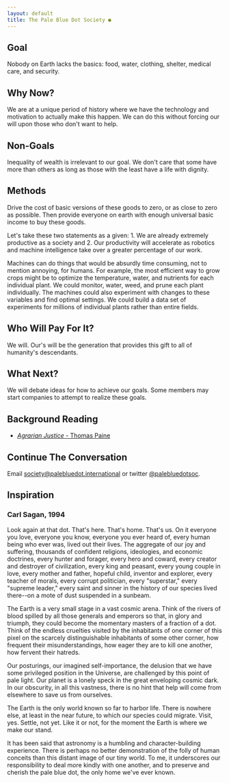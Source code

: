 ```yaml
---
layout: default
title: The Pale Blue Dot Society ●
---
```


## Goal

Nobody on Earth lacks the basics: food, water, clothing, shelter,
medical care, and security.

## Why Now?

We are at a unique period of history where we have the technology and
motivation to actually make this happen. We can do this without
forcing our will upon those who don't want to help.

## Non-Goals

Inequality of wealth is
irrelevant to our goal. We don't care that some have more than
others as long as those with the least have a life with dignity.

## Methods

Drive the cost of basic versions of these goods to zero, or as close
to zero as possible. Then provide everyone on earth with enough
universal basic income to buy these goods.

Let's take these two statements as a given: 1. We are already
extremely productive as a society and 2. Our productivity will
accelerate as robotics and machine intelligence take over a greater
percentage of our work.

Machines can do things that would be absurdly time consuming, not to
mention annoying, for humans. For example, the most efficient way to
grow crops might be to optimize the temperature, water, and nutrients
for each individual plant. We could monitor, water, weed, and prune
each plant individually. The machines could also experiment with
changes to these variables and find optimal settings. We could build a
data set of experiments for millions of individual plants rather than
entire fields.

## Who Will Pay For It?

We will. Our's will be the generation that provides this gift to all
of humanity's descendants.

## What Next?

We will debate ideas for
how to achieve our goals. Some members may start companies to
attempt to realize these goals.

## Background Reading

* [*Agrarian Justice* - Thomas Paine](paine.agrarian-justice.html)

## Continue The Conversation

Email [society@palebluedot.international](mailto:society@palebluedot.international)
or twitter [@palebluedotsoc](https://twitter.com/palebluedotsoc).

## Inspiration

### Carl Sagan, 1994

Look again at that dot. That's here. That's home. That's us. On it
everyone you love, everyone you know, everyone you ever heard of,
every human being who ever was, lived out their lives. The aggregate
of our joy and suffering, thousands of confident religions,
ideologies, and economic doctrines, every hunter and forager, every
hero and coward, every creator and destroyer of civilization, every
king and peasant, every young couple in love, every mother and father,
hopeful child, inventor and explorer, every teacher of morals, every
corrupt politician, every "superstar," every "supreme leader," every
saint and sinner in the history of our species lived there--on a mote
of dust suspended in a sunbeam.

The Earth is a very small stage in a vast cosmic arena. Think of the
rivers of blood spilled by all those generals and emperors so that, in
glory and triumph, they could become the momentary masters of a
fraction of a dot. Think of the endless cruelties visited by the
inhabitants of one corner of this pixel on the scarcely
distinguishable inhabitants of some other corner, how frequent their
misunderstandings, how eager they are to kill one another, how fervent
their hatreds.

Our posturings, our imagined self-importance, the delusion that we
have some privileged position in the Universe, are challenged by this
point of pale light. Our planet is a lonely speck in the great
enveloping cosmic dark. In our obscurity, in all this vastness, there
is no hint that help will come from elsewhere to save us from
ourselves.

The Earth is the only world known so far to harbor life. There is
nowhere else, at least in the near future, to which our species could
migrate. Visit, yes. Settle, not yet. Like it or not, for the moment
the Earth is where we make our stand.

It has been said that astronomy is a humbling and character-building
experience. There is perhaps no better demonstration of the folly of
human conceits than this distant image of our tiny world. To me, it
underscores our responsibility to deal more kindly with one another,
and to preserve and cherish the pale blue dot, the only home we've
ever known.




